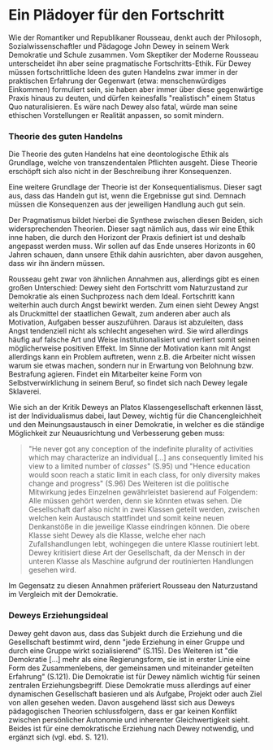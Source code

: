 # Ein Plädoyer für den Fortschritt

Wie der Romantiker und Republikaner Rousseau, denkt auch der Philosoph,
Sozialwissenschaftler und Pädagoge John Dewey in seinem Werk Demokratie und Schule zusammen.
Vom Skeptiker der Moderne Rousseau unterscheidet ihn aber seine pragmatische Fortschritts-Ethik.
Für Dewey müssen fortschrittliche Ideen des guten Handelns zwar immer in der  praktischen Erfahrung der Gegenwart (etwa: menschenwürdiges Einkommen) formuliert sein, sie haben aber immer über diese gegenwärtige Praxis hinaus zu deuten, und dürfen keinesfalls "realistisch" einem Status Quo naturalisieren.
Es wäre nach Dewey also fatal, würde man seine ethischen Vorstellungen er Realität anpassen, so somit mindern.

### Theorie des guten Handelns

Die Theorie des guten Handelns hat eine deontologische Ethik als Grundlage, welche von transzendentalen Pflichten ausgeht.
Diese Theorie erschöpft sich also nicht in der Beschreibung ihrer Konsequenzen.

Eine weitere Grundlage der Theorie ist der Konsequentialismus.
Dieser sagt aus, dass das Handeln gut ist, wenn die Ergebnisse gut sind.
Demnach müssen die Konsequenzen aus der jeweiligen Handlung auch gut sein.

Der Pragmatismus bildet hierbei die Synthese zwischen diesen Beiden, sich widersprechenden Theorien.
Dieser sagt nämlich aus, dass wir eine Ethik inne haben, die durch den Horizont der Praxis definiert ist und deshalb angepasst werden muss.
Wir sollen auf das Ende unseres Horizonts in 60 Jahren schauen, dann unsere Ethik dahin ausrichten, aber davon ausgehen, dass wir ihn ändern müssen.
<!-- FIXME MH und MM: wessen Zitat ist das denn? Quelle? -->
<!-- TODO: MH finden wir hier vielleicht insgesamt eine schöne Dewey-Losung oder was anderes, was die pragmatische Ethik gut auf den Punkt bringt? -->
Rousseau geht zwar von ähnlichen Annahmen aus, allerdings gibt es einen großen Unterschied:
Dewey sieht den Fortschritt vom Naturzustand zur Demokratie als einen Suchprozess nach dem Ideal.
Fortschritt kann weiterhin auch durch Angst bewirkt werden.
Zum einen sieht Dewey Angst als Druckmittel der staatlichen Gewalt, zum anderen aber auch als Motivation, Aufgaben besser auszuführen.
Daraus ist abzuleiten, dass Angst tendenziell nicht als schlecht angesehen wird.
Sie wird allerdings häufig auf falsche Art und Weise institutionalisiert und verliert somit seinen möglicherweise positiven Effekt.
Im Sinne der Motivation kann mit Angst allerdings kann ein Problem auftreten, wenn z.B. die Arbeiter nicht wissen warum sie etwas machen, sondern nur in Erwartung von Belohnung bzw. Bestrafung agieren.
Findet ein Mitarbeiter keine Form von Selbstverwirklichung in seinem Beruf, so findet sich nach Dewey legale Sklaverei.
<!-- TODO: MH genau -->
Wie sich an der Kritik Deweys an Platos Klassengesellschaft erkennen lässt, ist der Individualismus dabei, laut Dewey, wichtig für die Chancengleichheit und den Meinungsaustausch in einer Demokratie, in welcher es die ständige Möglichkeit zur Neuausrichtung und Verbesserung geben muss:
>"He never got any conception of the indefinite plurality of activities which may characterize an individual [...] ans consequently limited his view to a limited number of *classes*" (S.95) und
"Hence education would soon reach a static limit in each class, for only diversity makes change and progress" (S.96)
Des Weiteren ist die politische Mitwirkung jedes Einzelnen gewährleistet basierend auf Folgendem:
Alle müssen gehört werden, denn sie könnten etwas sehen.
Die Gesellschaft darf also nicht in zwei Klassen geteilt werden, zwischen welchen kein Austausch stattfindet und somit keine neuen Denkanstöße in die jeweilige Klasse eindringen können.
Die obere Klasse sieht Dewey als die Klasse, welche eher nach Zufallshandlungen lebt, wohingegen die untere Klasse routiniert lebt.
Dewey kritisiert diese Art der Gesellschaft, da der Mensch in der unteren Klasse als Maschine aufgrund der routinierten Handlungen gesehen wird.

Im Gegensatz zu diesen Annahmen präferiert Rousseau den Naturzustand im Vergleich mit der Demokratie.


### Deweys Erziehungsideal

Dewey geht davon aus, dass das Subjekt durch die Erziehung und die Gesellschaft bestimmt wird, denn "jede Erziehung in einer Gruppe und durch eine Gruppe wirkt sozialisierend" (S.115).
Des Weiteren ist "die Demokratie [...] mehr als eine Regierungsform, sie ist in erster Linie eine Form des Zusammenlebens, der gemeinsamen und miteinander geteilten Erfahrung" (S.121).
Die Demokratie ist für Dewey nämlich wichtig für seinen zentralen Erziehungsbegriff.
Diese Demokratie muss allerdings auf einer dynamischen Gesellschaft basieren und als Aufgabe, Projekt oder auch Ziel von allen gesehen weden.
Davon ausgehend lässt sich aus Deweys pädagogischen Theorien schlussfolgern, dass er gar keinen Konflikt zwischen persönlicher Autonomie und inherenter Gleichwertigkeit sieht.
Beides ist für eine demokratische Erziehung nach Dewey notwendig, und ergänzt sich (vgl. ebd. S. 121).
